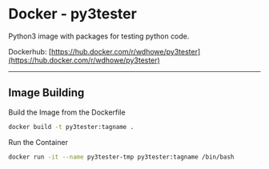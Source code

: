 # Docker - py3tester

Python3 image with packages for testing python code.

Dockerhub: [https://hub.docker.com/r/wdhowe/py3tester](https://hub.docker.com/r/wdhowe/py3tester)

----

## Image Building

Build the Image from the Dockerfile

```bash
docker build -t py3tester:tagname .
```

Run the Container

```bash
docker run -it --name py3tester-tmp py3tester:tagname /bin/bash
```
